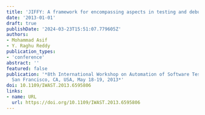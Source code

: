 ```yaml
---
title: 'JIFFY: A framework for encompassing aspects in testing and debugging software'
date: '2013-01-01'
draft: true
publishDate: '2024-03-23T15:51:07.779605Z'
authors:
- Mohammad Asif
- Y. Raghu Reddy
publication_types:
- 'conference'
abstract: ''
featured: false
publication: '*8th International Workshop on Automation of Software Test, AST 2013,
  San Francisco, CA, USA, May 18-19, 2013*'
doi: 10.1109/IWAST.2013.6595806
links:
- name: URL
  url: https://doi.org/10.1109/IWAST.2013.6595806
---
```


